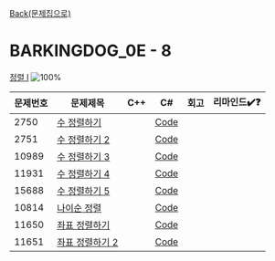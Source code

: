 [Back(문제집으로)](/Workbook/README.md)

# BARKINGDOG_0E - 8

[정렬 I](https://github.com/encrypted-def/basic-algo-lecture/blob/master/workbook/0x0E.md)
![100%](https://progress-bar.xyz/8/?scale=8&title=progress&width=500&color=babaca&suffix=/8)

| 문제번호 | 문제제목                                | C++ | C#  | 회고 | 리마인드✔️❓ |
| -------- | --------------------------------------- | --- | --- | ---- | ------------ |
| 2750     | [수 정렬하기](https://boj.kr/2750)      |     | [Code](../Baekjoon/Bronze/2750.cs) |      |              |
| 2751     | [수 정렬하기 2](https://boj.kr/2751)    |   | [Code](../Baekjoon/Silver/2751.cs) |   |              |
| 10989    | [수 정렬하기 3](https://boj.kr/10989)   |   | [Code](../Baekjoon/Bronze/10989.cs) |   |              |
| 11931    | [수 정렬하기 4](https://boj.kr/11931)   |     | [Code](../Baekjoon/Silver/11931.cs) |      |              |
| 15688    | [수 정렬하기 5](https://boj.kr/15688)   |     | [Code](../Baekjoon/Silver/15688.cs) |      |              |
| 10814    | [나이순 정렬](https://boj.kr/10814)     |   | [Code](../Baekjoon/Silver/10814.cs) |   |              |
| 11650    | [좌표 정렬하기](https://boj.kr/11650)   |   | [Code](../Baekjoon/Silver/11650.cs) |   |              |
| 11651    | [좌표 정렬하기 2](https://boj.kr/11651) |   | [Code](../Baekjoon/Silver/11651.cs) |   |              |
